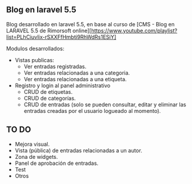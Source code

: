 ## Blog en laravel 5.5

Blog desarrollado en laravel 5.5, en base al curso de [CMS - Blog en LARAVEL 5.5 de Rimorsoft online][https://www.youtube.com/playlist?list=PLhCiuvlix-rSXXFfHmbti9RhWdRs1ESiY]

Modulos desarrollados:
- Vistas publicas:
    - Ver entradas registradas.
    - Ver entradas relacionadas a una categoria.
    - Ver entradas relacionadas a una etiqueta.
- Registro y login al panel administrativo
    - CRUD de etiquetas.
    - CRUD de categorías.
    - CRUD de entradas (solo se pueden consultar, editar y eliminar las entradas creadas por el usuario logueado al momento).

## TO DO
- Mejora visual.
- Vista (pública) de entradas relacionadas a un autor.
- Zona de widgets.
- Panel de aprobación de entradas.
- Test
- Otros